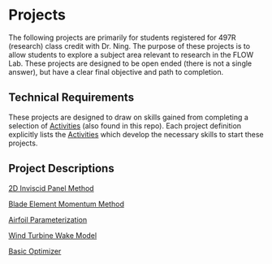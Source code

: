 # Projects

The following projects are primarily for students registered for 497R (research) class credit with Dr. Ning.  The purpose of these projects is to allow students to explore a subject area relevant to research in the FLOW Lab.  These projects are designed to be open ended (there is not a single answer), but have a clear final objective and path to completion.  

## Technical Requirements

These projects are designed to draw on skills gained from completing a selection of [Activities]() (also found in this repo).  Each project definition explicitly lists the [Activities]() which develop the necessary skills to start these projects.

## Project Descriptions

[2D Inviscid Panel Method]()

[Blade Element Momentum Method]()

[Airfoil Parameterization]()

[Wind Turbine Wake Model]()

[Basic Optimizer]()
